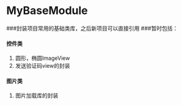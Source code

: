 # MyBaseModule
###封装项目常用的基础类库，之后新项目可以直接引用
###暂时包括：
  #### 控件类
  1. 圆形，椭圆ImageView
  2. 发送验证码view的封装
  #### 图片类
  1. 图片加载库的封装
  
